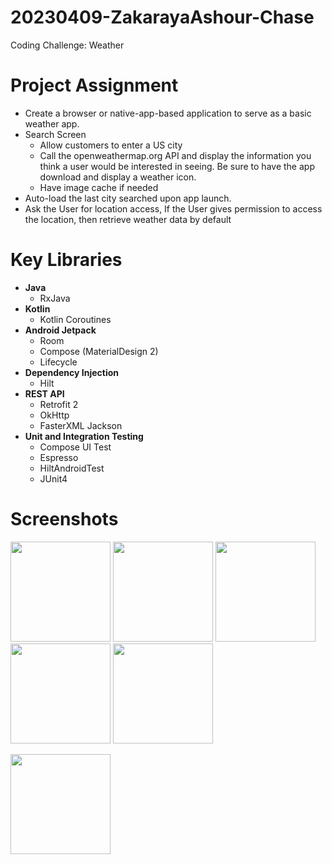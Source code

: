 # 20230409-ZakarayaAshour-Chase
Coding Challenge: Weather

# Project Assignment
- Create a browser or native-app-based application to serve as a basic weather app.
- Search Screen
  - Allow customers to enter a US city
  - Call the openweathermap.org API and display the information you think a user would be interested in seeing. Be sure to have the app download and display a weather icon.
  - Have image cache if needed
- Auto-load the last city searched upon app launch.
- Ask the User for location access, If the User gives permission to access the location, then retrieve weather data by default

# Key Libraries
- **Java**
  - RxJava
- **Kotlin**
  - Kotlin Coroutines 
- **Android Jetpack**
  - Room
  - Compose (MaterialDesign 2)
  - Lifecycle
- **Dependency Injection**
  - Hilt
- **REST API**
  - Retrofit 2
  - OkHttp
  - FasterXML Jackson
- **Unit and Integration Testing**
  - Compose UI Test
  - Espresso
  - HiltAndroidTest
  - JUnit4

# Screenshots
<p float="left">
 <img src="https://user-images.githubusercontent.com/39238415/230772913-8de83588-c1e0-4cd7-acaf-690b08cbde22.png" width="160" />
  <img src="https://user-images.githubusercontent.com/39238415/230772909-bd438580-718f-473d-87a3-06507c8ec492.png" width="160" />
 <img src="https://user-images.githubusercontent.com/39238415/230772903-83af516f-fa99-412b-8ead-bbc31e1d09f5.png" width="160" />
  <img src="https://user-images.githubusercontent.com/39238415/230772887-1e527050-bf50-4865-9fe4-cbd2108b83c4.png" width="160" />
 <img src="https://user-images.githubusercontent.com/39238415/230772893-2a1608be-21f5-41b4-9e22-b9ba1615e8a7.png" width="160" />
</p>
<p float="left">
 
 <img src="https://user-images.githubusercontent.com/39238415/230772898-0dfbfafc-dffc-4b83-bad4-8d387e7e1455.png" height="160" />
</p>



